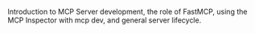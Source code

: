 Introduction to MCP Server development, the role of FastMCP, using the MCP Inspector with mcp dev, and general server lifecycle.